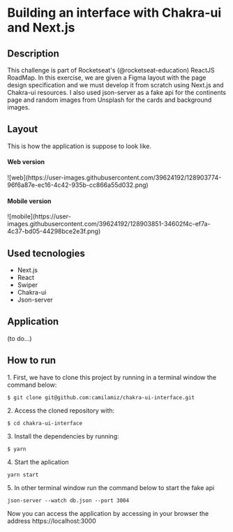 <h1>Building an interface with Chakra-ui and Next.js</h1>

<h2>Description</h2>
This challenge is part of Rocketseat's (@rocketseat-education) ReactJS RoadMap. 
In this exercise, we are given a Figma layout with the page design specification and we must develop it from scratch using Next.js and Chakra-ui resources. I also used json-server as a fake api for the continents page and random images from Unsplash for the cards and background images.

<h2>Layout</h2>
This is how the application is suppose to look like.
<h4>Web version</h4>
![web](https://user-images.githubusercontent.com/39624192/128903774-96f6a87e-ec16-4c42-935b-cc866a55d032.png)

<h4>Mobile version</h4>
![mobile](https://user-images.githubusercontent.com/39624192/128903851-34602f4c-ef7a-4c37-bd05-44298bce2e3f.png)

<h2>Used tecnologies</h2>
<ul>
  <li>Next.js</li>
  <li>React</li>
  <li>Swiper</li>
  <li>Chakra-ui</li>
  <li>Json-server</li>
</ul>
  
<h2>Application</h2>
(to do...)

<h2>How to run</h2>
<p>1. First, we have to clone this project by running in a terminal window the command below:<p>
<code>$ git clone git@github.com:camilamiz/chakra-ui-interface.git</code>
  
<p>2. Access the cloned repository with:</p>
<code>$ cd chakra-ui-interface</code>

<p>3. Install the dependencies by running:</p>
<code>$ yarn</code>

<p>4. Start the aplication</p>
<code>yarn start</code>

<p>5. In other terminal window run the command below to start the fake api</p>
<code>json-server --watch db.json --port 3004</code>

Now you can access the application by accessing in your browser the address https://localhost:3000
